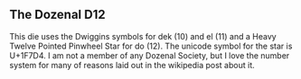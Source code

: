 ## The Dozenal D12

This die uses the Dwiggins symbols for dek (10) and el (11) and a Heavy Twelve Pointed Pinwheel Star for do (12). The unicode symbol for the star is U+1F7D4. I am not a member of any Dozenal Society, but I love the number system for many of reasons laid out in the wikipedia post about it.
